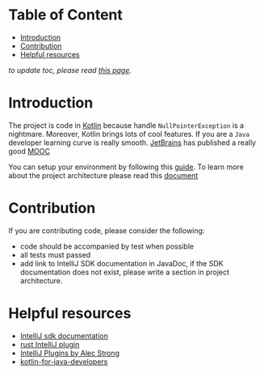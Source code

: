 # Table of Content
<!-- toc -->
- [Introduction](#introduction)
- [Contribution](#contribution)
- [Helpful resources](#helpful-resources)
<!-- /toc -->
*to update toc, please read [this page](../../hack/README.md).*

# Introduction 
The project is code in [Kotlin](https://kotlinlang.org/) because handle `NullPointerException` is a nightmare. Moreover,
Kotlin brings lots of cool features. If you are a `Java` developer learning curve is really smooth. [JetBrains](https://www.jetbrains.org/) 
has published a really good [MOOC](https://www.coursera.org/learn/kotlin-for-java-developers)

You can setup your environment by following this [guide](docs/devel/setup_development_env.md). 
To learn more about the project architecture please read this [document](docs/devel/architecture.md)

# Contribution
If you are contributing code, please consider the following:
* code should be accompanied by test when possible
* all tests must passed
* add link to IntelliJ SDK documentation in JavaDoc, if the SDK documentation does not exist, please write a section in project architecture.


# Helpful resources
* [IntelliJ sdk documentation](https://www.jetbrains.org/intellij/sdk/docs/intro/welcome.html)
* [rust IntelliJ plugin](https://github.com/intellij-rust/intellij-rust)
* [IntelliJ Plugins by Alec Strong](https://www.youtube.com/watch?v=-l5ChzRiUHE)
* [kotlin-for-java-developers](https://www.coursera.org/learn/kotlin-for-java-developers)
